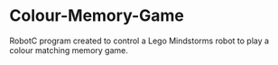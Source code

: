 # Colour-Memory-Game
RobotC program created to control a Lego Mindstorms robot to play a colour matching memory game.

